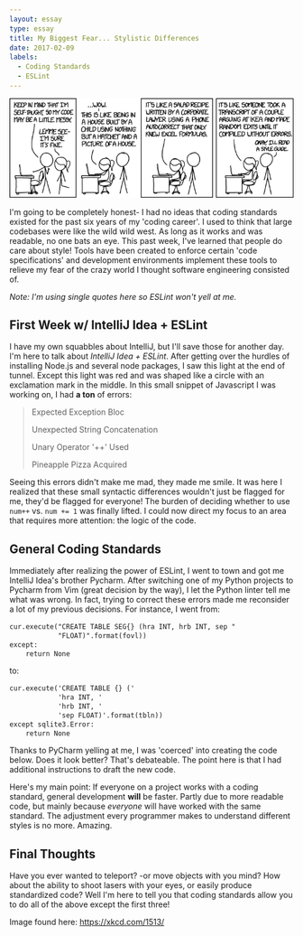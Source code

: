 ```yaml
---
layout: essay
type: essay
title: My Biggest Fear... Stylistic Differences
date: 2017-02-09
labels:
  - Coding Standards
  - ESLint
---
```


<img class="ui image" src="../images/coding-standards.png">

I'm going to be completely honest- I had no ideas that coding standards existed for the past six years of my 'coding career'. I used to think that large codebases were like the wild wild west. As long as it works and was readable, no one bats an eye. This past week, I've learned that people do care about style! Tools have been created to enforce certain 'code specifications' and development environments implement these tools to relieve my fear of the crazy world I thought software engineering consisted of. 

_Note: I'm using single quotes here so ESLint won't yell at me._

## First Week w/ IntelliJ Idea + ESLint

I have my own squabbles about IntelliJ, but I'll save those for another day. I'm here to talk about _IntelliJ Idea + ESLint_. After getting over the hurdles of installing Node.js and several node packages, I saw this light at the end of tunnel. Except this light was red and was shaped like a circle with an exclamation mark in the middle. In this small snippet of Javascript I was working on, I had __a ton__ of errors: 

> Expected Exception Bloc
> 
> Unexpected String Concatenation
> 
> Unary Operator '++' Used
> 
> Pineapple Pizza Acquired

Seeing this errors didn't make me mad, they made me smile. It was here I realized that these small syntactic differences wouldn't just be flagged for me, they'd be flagged for everyone! The burden of deciding whether to use `num++` vs. `num += 1` was finally lifted. I could now direct my focus to an area that requires more attention: the logic of the code.

## General Coding Standards

Immediately after realizing the power of ESLint, I went to town and got me IntelliJ Idea's brother Pycharm. After switching one of my Python projects to Pycharm from Vim (great decision by the way), I let the Python linter tell me what was wrong. In fact, trying to correct these errors made me reconsider a lot of my previous decisions. For instance, I went from:

	cur.execute("CREATE TABLE SEG{} (hra INT, hrb INT, sep "
				"FLOAT)".format(fovl))
    except:
    	return None 
            
to:

	cur.execute('CREATE TABLE {} ('
				'hra INT, '
				'hrb INT, '
				'sep FLOAT)'.format(tbln))
	except sqlite3.Error:
		return None

Thanks to PyCharm yelling at me, I was 'coerced' into creating the code below. Does it look better? That's debateable. The point here is that I had additional instructions to draft the new code. 

Here's my main point: If everyone on a project works with a coding standard, general development **will** be faster. Partly due to more readable code, but mainly because _everyone_ will have worked with the same standard. The adjustment every programmer makes to understand different styles is no more. Amazing.

## Final Thoughts

Have you ever wanted to teleport? -or move objects with you mind? How about the ability to shoot lasers with your eyes, or easily produce standardized code? Well I'm here to tell you that coding standards allow you to do all of the above except the first three! 

Image found here: https://xkcd.com/1513/

